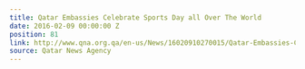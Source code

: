```yaml
---
title: Qatar Embassies Celebrate Sports Day all Over The World
date: 2016-02-09 00:00:00 Z
position: 81
link: http://www.qna.org.qa/en-us/News/16020910270015/Qatar-Embassies-Celebrate-Sports-Day-all-Over-The-World
source: Qatar News Agency
---
```


